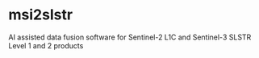 # msi2slstr
AI assisted data fusion software for Sentinel-2 L1C and Sentinel-3 SLSTR Level 1 and 2 products 

